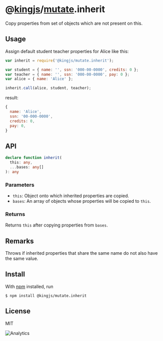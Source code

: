 # @[kingjs](https://www.npmjs.com/package/kingjs)/[mutate](https://www.npmjs.com/package/@kingjs/mutate).inherit
Copy properties from set of objects which are not present on this.
## Usage
Assign default student teacher properties for Alice like this:
```js
var inherit = require('@kingjs/mutate.inherit');

var student = { name: '', ssn: '000-00-0000', credits: 0 };
var teacher = { name: '', ssn: '000-00-0000', pay: 0 };
var alice = { name: 'Alice' };

inherit.call(alice, student, teacher);
```
result:
```js
{
  name: 'Alice',
  ssn: '00-000-0000',
  credits: 0,
  pay: 0,
}
```
## API
```ts
declare function inherit(
  this: any,
  ...bases: any[]
): any
```
### Parameters
- `this`: Object onto which inherited properties are copied.
- `bases`: An array of objects whose properties will be copied to `this`. 
### Returns
Returns `this` after copying properties from `bases`.
## Remarks
Throws if inherited properties that share the same name do not also have the same value.
## Install
With [npm](https://npmjs.org/) installed, run
```
$ npm install @kingjs/mutate.inherit
```
## License
MIT

![Analytics](https://analytics.kingjs.net/unknown)


  [xxx]: https://www.npmjs.com/package/@kingjs/mutate/inherit